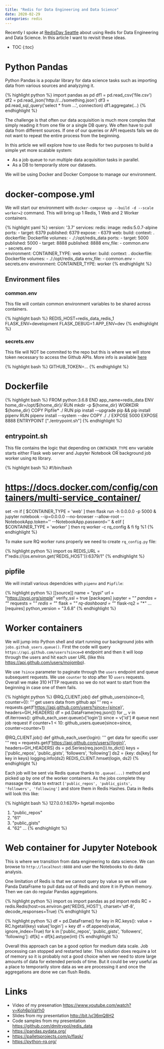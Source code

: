 ```yaml
---
title: "Redis for Data Engineering and Data Science"
date: 2020-02-29
categories: redis
---
```


Recently I spoke at [RedisDay Seattle](https://connect.redislabs.com/redisdayseattle/mktg) about using Redis for Data Engineering and Data Science.  In this article I want to revisit these ideas.  

* TOC
{:toc}

# Python Pandas

Python Pandas is a popular library for data science tasks such as importing data from various sources and analyzying it.  

{% highlight python %}
import pandas as pd
df1 = pd.read_csv('file.csv')
df2 = pd.read_json('http://.../something.json')
df3 = pd.read_sql_query('select * from …', connection)
df1.aggregate(...)
{% endhighlight %}

The challenge is that often our data acquisition is much more complex that simply reading it from one file or a single DB query.  We often have to pull data from different sources.  If one of our queries or API requests fails we do not want to repeat the entire process from the beginning.  

In this article we will explore how to use Redis for two purposes to build a simple yet more scalable system:
* As a job queue to run multiple data acquisition tasks in parallel.
* As a DB to temporarily store our datasets.

We will be using Docker and Docker Compose to manage our environment.  

# docker-compose.yml

We will start our environment with `docker-compose up --build -d --scale worker=2` command.  This will bring up 1 Redis, 1 Web and 2 Worker containers.  

{% highlight yaml %}
version: '3.7'
services:
  redis:
    image: redis:5.0.7-alpine
    ports:
      - target: 6379
        published: 6379
    expose:
      - 6379
  web:
    build:
      context: .
      dockerfile: Dockerfile
    volumes:
      - ./:/opt/redis_data
    ports:
      - target: 5000
        published: 5000
      - target: 8888
        published: 8888
    env_file:
      - common.env            
      - secrets.env            
    environment:
      CONTAINER_TYPE: web
  worker:
    build:
      context: .
      dockerfile: Dockerfile
    volumes:
      - ./:/opt/redis_data
    env_file:
      - common.env
      - secrets.env
    environment:
      CONTAINER_TYPE: worker
{% endhighlight %}

## Environment files

### common.env

This file will contain common environment variables to be shared across containers.

{% highlight bash %}
REDIS_HOST=redis_data_redis_1
FLASK_ENV=development
FLASK_DEBUG=1
APP_ENV=dev
{% endhighlight %}

### secrets.env

This file will NOT be commited to the repo but this is where we will store token necessary to access the Github APIs.  More info is available [here](https://github.com/settings/tokens)

{% highlight bash %}
GITHUB_TOKEN=...
{% endhighlight %}

# Dockerfile

{% highlight bash %}
FROM python:3.6.8
END app_name=redis_data
ENV home_dir=/opt/${home_dir}/
RUN mkdir -p ${home_dir}
WORKDIR ${home_dir}
COPY Pipfile* ./
RUN pip install --upgrade pip && pip install pipenv 
RUN pipenv install --system --dev
COPY ./ ./
EXPOSE 5000
EXPOSE 8888
ENTRYPOINT ["./entrypoint.sh"]
{% endhighlight %}

## entrypoint.sh

This file contains the logic that depending on `CONTAINER_TYPE` env variable starts either Flask web server and Jupyter Notebook OR background job worker using `RQ` library.  

{% highlight bash %}
#!/bin/bash
# https://docs.docker.com/config/containers/multi-service_container/
set -m
if [ $CONTAINER_TYPE = 'web' ]
then
    flask run -h 0.0.0.0 -p 5000 &
    jupyter notebook --ip=0.0.0.0 --no-browser --allow-root --NotebookApp.token='' --NotebookApp.password='' &
elif [ $CONTAINER_TYPE = 'worker' ]
then
    rq worker -c rq_config &
fi
fg %1
{% endhighlight %}

To make sure RQ worker runs properly we need to create `rq_config.py` file:

{% highlight python %}
import os
REDIS_URL = f"redis://{os.environ.get('REDIS_HOST')}:6379/1"
{% endhighlight %}

## pipfile

We will install various dependcies with `pipenv` and `Pipfile`:

{% highlight python %}
[[source]]
name = "pypi"
url = "https://pypi.org/simple"
verify_ssl = true
[packages]
jupyter = "*"
pandas = "*"
requests = "*"
redis = "*"
flask = "*"
rq-dashboard = "*"
flask-rq2 = "*"
...
[requires]
python_version = "3.6.8"
{% endhighlight %}

# Worker containers

We will jump into Python shell and start running our background jobs with `jobs.github_users.queue()`.  First the code will query `https://api.github.com/users?since=0` endpoint and then it will loop through the users and hit each user URL (like this https://api.github.com/users/mojombo).  

We use `?since` parameter to paginate through the `users` endpoint and queue subsequent requests.  We use `counter` to stop after 10 `users` requests.  Overall we make 310 HTTP requests so we do not want to start from the beginning in case one of them fails.  

{% highlight python %}
@RQ_CLIENT.job()
def github_users(since=0, counter=0):
    ''' get users data from github api '''
    req = requests.get(f'https://api.github.com/users?since={since}', headers=GH_HEADERS)
    df = pd.DataFrame(req.json())
    for _, v in df.iterrows():
        github_each_user.queue(v['login'])
        since = v['id']
    #  queue next job request
    if counter+1 < 10:
        github_users.queue(since=since, counter=counter+1)

@RQ_CLIENT.job()
def github_each_user(login):
    ''' get data for specific user '''
    req = requests.get(f'https://api.github.com/users/{login}', headers=GH_HEADERS)
    ds = pd.Series(req.json()).to_dict()
    keys = ['public_repos', 'public_gists', 'followers', 'following']
    ds2 = {key: ds[key] for key in keys}
    logging.info(ds2)
    REDIS_CLIENT.hmset(login, ds2)
{% endhighlight %}

Each job will be sent via Redis queue thanks to `.queue(...)` method and picked up by one of the worker containers.  As the jobs complete they massage the data to extract `['public_repos', 'public_gists', 'followers', 'following']` and store them in Redis Hashes.  Data in Redis will look this like:

{% highlight bash %}
127.0.0.1:6379> hgetall mojombo
1) "public_repos"
2) "61"
3) "public_gists"
4) "62"
...
{% endhighlight %}

# Web container for Jupyter Notebook

This is where we transition from data engineering to data science.  We can browse to `http://localhost:8888` and user the Notebooks to do data analysis.  

One limitation of Redis is that we cannot query by value so we will use Panda DataFrame to pull data out of Redis and store it in Python memory.  Then we can do regular Pandas aggregations.  

{% highlight python %}
import os
import pandas as pd
import redis
RC = redis.Redis(host=os.environ.get('REDIS_HOST'), charset='utf-8', decode_responses=True)
{% endhighlight %}

{% highlight python %}
df = pd.DataFrame()
for key in RC.keys():
    value = RC.hgetall(key)
    value['login'] = key
    df = df.append(value, ignore_index=True)
    for k in ['public_repos', 'public_gists', 'followers', 'following']:
        df[k] = df[k].astype(int)
{% endhighlight %}

Overall this approach can be a good option for medium data scale.  Job processing can stopped and restarted later.  This solution does require a lot of memory so it is probably not a good choice when we need to store large amounts of data for extended periods of time.  But it could be very useful as a place to temporarily store data as we are processing it and once the aggregations are done we can flush Redis.  


# Links
* Video of my presenation https://www.youtube.com/watch?v=Koh6piVaYh0
* Slides from my presentation http://bit.ly/36mQ8H2 
* Code samples from my presentation https://github.com/dmitrypol/redis_data
* https://pandas.pydata.org/
* https://palletsprojects.com/p/flask/
* https://python-rq.org/
